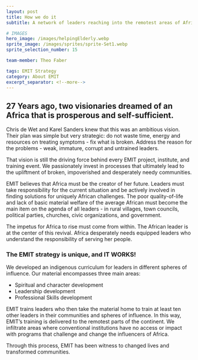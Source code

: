 ```yaml
---
layout: post
title: How we do it
subtitle: A network of leaders reaching into the remotest areas of Africa.

# IMAGES
hero_image: /images/helpingElderly.webp
sprite_image: /images/sprites/sprite-Set1.webp
sprite_selection_number: 15

team-member: Theo Faber

tags: EMIT Strategy
category: About EMIT
excerpt_separator: <!--more-->
---
```


## 27 Years ago, two visionaries dreamed of an Africa that is prosperous and self-sufficient.

 Chris de Wet and Karel Sanders knew that this was an ambitious vision. Their plan was simple but very strategic: do not waste time, energy and resources on treating symptoms - fix what is broken. Address the reason for the problems - weak, immature, corrupt and untrained leaders. <!--more-->

 That vision is still the driving force behind every EMIT project, institute, and training event. We passionately invest in processes that ultimately lead to the upliftment of broken, impoverished and desperately needy communities.

 EMIT believes that Africa must be the creator of her future. Leaders must take responsibility for the current situation and be actively involved in finding solutions for uniquely African challenges. The poor quality-of-life and lack of basic material welfare of the average African must become the main item on the agenda of all leaders - in rural villages, town councils, political parties, churches, civic organizations, and government.

The impetus for Africa to rise must come from within. The African leader is at the center of this revival. Africa desperately needs equipped leaders who understand the responsibility of serving her people.

### The EMIT strategy is unique, and IT WORKS!
We developed an indigenous curriculum for leaders in different spheres of influence. Our material encompasses three main areas:
* Spiritual and character development
* Leadership development
* Professional Skills development

EMIT trains leaders who then take the material home to train at least ten other leaders in their communities and spheres of influence. In this way, EMIT’s training is delivered to the remotest parts of the continent. We infiltrate areas where conventional institutions have no access or impact with programs that challenge and change the influencers of Africa.

Through this process, EMIT has been witness to changed lives and transformed communities.